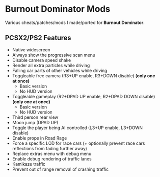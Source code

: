 # Burnout Dominator Mods

Various cheats/patches/mods I made/ported for **Burnout Dominator**.

## PCSX2/PS2 Features
- Native widescreen
- Always show the progressive scan menu
- Disable camera speed shake
- Render all extra particles while driving
- Falling car parts of other vehicles while driving
- Toggleable free camera (R3+UP enable, R3+DOWN disable) **(only one at once)**
  - Basic version
  - No HUD version
- Toggleable gameplay (R2+DPAD UP enable, R2+DPAD DOWN disable) **(only one at once)**
  - Basic version
  - No HUD version
- Third person rear view
- Moon jump (DPAD UP)
- Toggle the player being AI controlled (L3+UP enable, L3+DOWN disable)
- Enable props in Road Rage
- Force a specific LOD for race cars (+ optionally prevent race cars reflections from fading further away)
- Replace extras menu with debug menu
- Enable debug rendering of traffic lanes
- Kamikaze traffic
- Prevent out of range removal of crashing traffic
